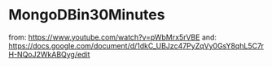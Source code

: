 # MongoDBin30Minutes

from: https://www.youtube.com/watch?v=pWbMrx5rVBE
and: https://docs.google.com/document/d/1dkC_UBJzc47PyZqVy0GsY8qhL5C7rH-NQoJ2WkABQyg/edit
